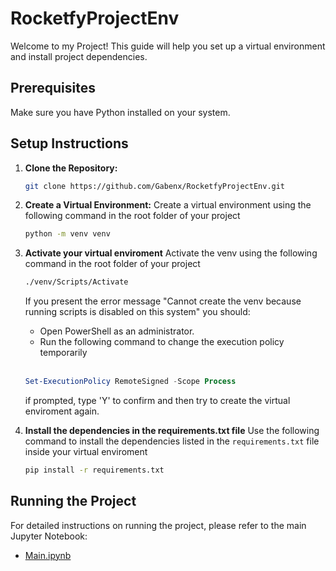 # RocketfyProjectEnv

Welcome to my Project! This guide will help you set up a virtual environment and install project dependencies.

## Prerequisites

Make sure you have Python installed on your system.

## Setup Instructions

1. **Clone the Repository:**
   ```bash
   git clone https://github.com/Gabenx/RocketfyProjectEnv.git

2. **Create a Virtual Environment:**
   Create a virtual environment using the following command in the root folder of your project
   
   ```bash
   python -m venv venv

3. **Activate your virtual enviroment**
   Activate the venv using the following command in the root folder of your project
   
   ```bash
   ./venv/Scripts/Activate
   ```
   If you present the error message "Cannot create the venv because running scripts is disabled on this system" you should:
   - Open PowerShell as an administrator.
   - Run the following command to change the execution policy temporarily <br><br>
     
   ```powershell
   Set-ExecutionPolicy RemoteSigned -Scope Process
   ```
   if prompted, type 'Y' to confirm and then try to create the virtual enviroment again.
   
4. **Install the dependencies in the requirements.txt file**
   Use the following command to install the dependencies listed in the `requirements.txt` file inside your virtual enviroment

   ```bash
   pip install -r requirements.txt

## Running the Project

For detailed instructions on running the project, please refer to the main Jupyter Notebook:
- [Main.ipynb](src/main.ipynb)
